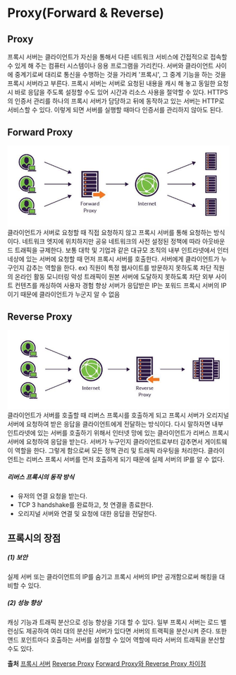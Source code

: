 # Proxy(Forward & Reverse)

## Proxy
프록시 서버는 클라이언트가 자신을 통해서 다른 네트워크 서비스에 간접적으로 접속할 수 있게 해 주는 컴퓨터 시스템이나 응용 프로그램을 가리킨다.
서버와 클라이언트 사이에 중계기로써 대리로 통신을 수행하는 것을 가리켜 '프록시', 그 중계 기능을 하는 것을 프록시 서버라고 부른다.
프록시 서버는 서버로 요청된 내용을 캐시 해 놓고 동일한 요청 시 바로 응답을 주도록 설정할 수도 있어 시간과 리소스 사용을 절약할 수 있다.
HTTPS의 인증서 관리를 하나의 프록시 서버가 담당하고 뒤에 동작하고 있는 서버는 HTTP로 서비스할 수 있다. 이렇게 되면 서버를 실행할 때마다 인증서를 관리하지 않아도 된다.

## Forward Proxy
![Forward Proxy](../img_assets/ForwardProxy.JPG)
클라이언트가 서버로 요청할 때 직접 요청하지 않고 프록시 서버를 통해 요청하는 방식이다.
네트워크 엣지에 위치하지만 공유 네트워크의 사전 설정된 정책에 따라 아웃바운드 트래픽을 규제한다.
보통 대학 및 기업과 같은 대규모 조직의 내부 인트라넷에서 인터네상에 있는 서버에 요청할 때 먼저 프록시 서버를 호출한다.
서버에게 클라이언트가 누구인지 감추는 역할을 한다.
ex)
직원이 특정 웹사이트를 방문하지 못하도록 차단
직원의 온라인 활동 모니터링
악성 트래픽이 원본 서버에 도달하지 못하도록 차단
외부 사이트 컨텐츠를 캐싱하여 사용자 경험 향상
서버가 응답받은 IP는 포워드 프록시 서버의 IP이기 때문에 클라이언트가 누군지 알 수 없음

## Reverse Proxy
![Reverse Proxy](../img_assets/ReverseProxy.JPG)
클라이언트가 서버를 호출할 때 리버스 프록시를 호출하게 되고 프록시 서버가 오리지널 서버에 요청하여 받은 응답을 클라이언트에게 전달하는 방식이다. 
다시 말하자면 내부 인트라넷에 있는 서버를 호출하기 위해서 인터넷 망에 있는 클라이언트가 리버스 프록시 서버에 요청하여 응답을 받는다.
서버가 누구인지 클라이언트로부터 감추면서 게이트웨이 역할을 한다.
그렇게 함으로써 모든 정책 관리 및 트래픽 라우팅을 처리한다.
클라이언트는 리버스 프록시 서버를 먼저 호출하게 되기 때문에 실제 서버의 IP를 알 수 없다.
##### 리버스 프록시의 동작 방식
- 유저의 연결 요청을 받는다.
- TCP 3 handshake를 완료하고, 첫 연결을 종료한다.
- 오리지널 서버와 연결 및 요청에 대한 응답을 전달한다.

## 프록시의 장점
##### (1) 보안
실제 서버 또는 클라이언트의 IP를 숨기고 프록시 서버의 IP만 공개함으로써 해킹을 대비할 수 있다.
##### (2) 성능 향상
캐싱 기능과 트래픽 분산으로 성능 향상을 기대 할 수 있다.
일부 프록시 서버는 로드 밸런싱도 제공하여 여러 대의 분산된 서버가 있다면 서버의 트랙픽을 분산시켜 준다.
또한 앤드 포인트마다 호출하는 서버를 설정할 수 있어 역할에 따라 서버의 트래픽을 분산할 수도 있다.

**출처**
[프록시 서버](https://ko.wikipedia.org/wiki/%ED%94%84%EB%A1%9D%EC%8B%9C_%EC%84%9C%EB%B2%84)
[Reverse Proxy](https://www.imperva.com/learn/performance/reverse-proxy)
[Forward Proxy와 Reverse Proxy 차이점](https://firework-ham.tistory.com/23)
